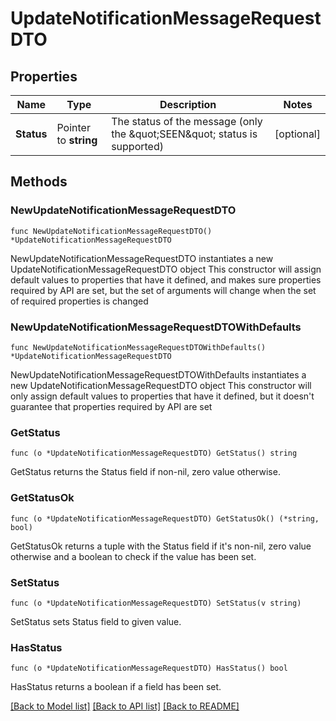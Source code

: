 # UpdateNotificationMessageRequestDTO

## Properties

Name | Type | Description | Notes
------------ | ------------- | ------------- | -------------
**Status** | Pointer to **string** | The status of the message (only the \&quot;SEEN\&quot; status is supported) | [optional] 

## Methods

### NewUpdateNotificationMessageRequestDTO

`func NewUpdateNotificationMessageRequestDTO() *UpdateNotificationMessageRequestDTO`

NewUpdateNotificationMessageRequestDTO instantiates a new UpdateNotificationMessageRequestDTO object
This constructor will assign default values to properties that have it defined,
and makes sure properties required by API are set, but the set of arguments
will change when the set of required properties is changed

### NewUpdateNotificationMessageRequestDTOWithDefaults

`func NewUpdateNotificationMessageRequestDTOWithDefaults() *UpdateNotificationMessageRequestDTO`

NewUpdateNotificationMessageRequestDTOWithDefaults instantiates a new UpdateNotificationMessageRequestDTO object
This constructor will only assign default values to properties that have it defined,
but it doesn't guarantee that properties required by API are set

### GetStatus

`func (o *UpdateNotificationMessageRequestDTO) GetStatus() string`

GetStatus returns the Status field if non-nil, zero value otherwise.

### GetStatusOk

`func (o *UpdateNotificationMessageRequestDTO) GetStatusOk() (*string, bool)`

GetStatusOk returns a tuple with the Status field if it's non-nil, zero value otherwise
and a boolean to check if the value has been set.

### SetStatus

`func (o *UpdateNotificationMessageRequestDTO) SetStatus(v string)`

SetStatus sets Status field to given value.

### HasStatus

`func (o *UpdateNotificationMessageRequestDTO) HasStatus() bool`

HasStatus returns a boolean if a field has been set.


[[Back to Model list]](README.md#documentation-for-models) [[Back to API list]](../README.md#documentation-for-api-endpoints) [[Back to README]](../README.md)


